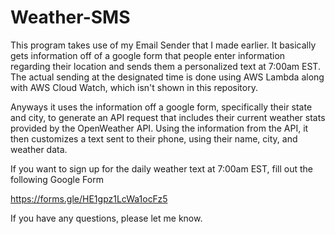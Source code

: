 # Weather-SMS

This program takes use of my Email Sender that I made earlier. It basically gets information off of a google form that people enter information regarding their location
and sends them a personalized text at 7:00am EST. The actual sending at the designated time is done using AWS Lambda along with AWS Cloud Watch, which isn't shown in
this repository.

Anyways it uses the information off a google form, specifically their state and city, to generate an API request that includes their current weather stats provided by
the OpenWeather API. Using the information from the API, it then customizes a text sent to their phone, using their name, city, and weather data. 

If you want to sign up for the daily weather text at 7:00am EST, fill out the following Google Form 

https://forms.gle/HE1gpz1LcWa1ocFz5

If you have any questions, please let me know. 
